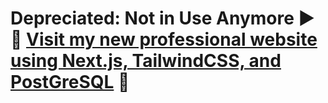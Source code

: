 # Depreciated: Not in Use Anymore ► 🔗 [Visit my new professional website using Next.js, TailwindCSS, and PostGreSQL](https://mitch-duffy.vercel.app/) 🔗 # 
